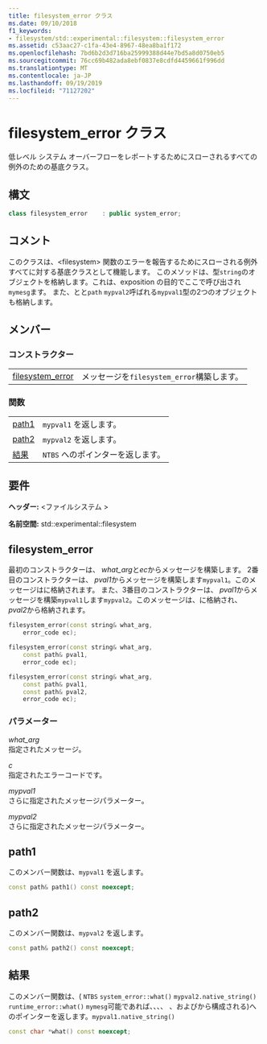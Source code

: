 ```yaml
---
title: filesystem_error クラス
ms.date: 09/10/2018
f1_keywords:
- filesystem/std::experimental::filesystem::filesystem_error
ms.assetid: c53aac27-c1fa-43e4-8967-48ea8ba1f172
ms.openlocfilehash: 7bd6b2d3d716ba25999388d44e7bd5a8d0750eb5
ms.sourcegitcommit: 76cc69b482ada8ebf0837e8cdfd4459661f996dd
ms.translationtype: MT
ms.contentlocale: ja-JP
ms.lasthandoff: 09/19/2019
ms.locfileid: "71127202"
---
```

# <a name="filesystem_error-class"></a>filesystem_error クラス

低レベル システム オーバーフローをレポートするためにスローされるすべての例外のための基底クラス。

## <a name="syntax"></a>構文

```cpp
class filesystem_error    : public system_error;
```

## <a name="remarks"></a>コメント

このクラスは、\<filesystem> 関数のエラーを報告するためにスローされる例外すべてに対する基底クラスとして機能します。 このメソッドは、型`string`のオブジェクトを格納します。これは、exposition の目的でここで呼び出され`mymesg`ます。 また、とと`path` `mypval2`呼ばれる`mypval1`型の2つのオブジェクトも格納します。

## <a name="members"></a>メンバー

### <a name="constructors"></a>コンストラクター

|||
|-|-|
|[filesystem_error](#filesystem_error)|メッセージを`filesystem_error`構築します。|

### <a name="functions"></a>関数

|||
|-|-|
|[path1](#path1)|`mypval1` を返します。|
|[path2](#path2)|`mypval2` を返します。|
|[結果](#what)|`NTBS` へのポインターを返します。|

## <a name="requirements"></a>要件

**ヘッダー:** \<ファイルシステム >

**名前空間:** std::experimental::filesystem

## <a name="filesystem_error"></a>filesystem_error

最初のコンストラクターは、 *what_arg*と*ec*からメッセージを構築します。 2番目のコンストラクターは、 *pval1*からメッセージを構築します`mypval1`。このメッセージはに格納されます。 また、3番目のコンストラクターは、 *pval1*からメッセージを構築`mypval1`します`mypval2`。このメッセージは、に格納され、 *pval2*から格納されます。

```cpp
filesystem_error(const string& what_arg,
    error_code ec);

filesystem_error(const string& what_arg,
    const path& pval1,
    error_code ec);

filesystem_error(const string& what_arg,
    const path& pval1,
    const path& pval2,
    error_code ec);
```

### <a name="parameters"></a>パラメーター

*what_arg*\
指定されたメッセージ。

*c*\
指定されたエラーコードです。

*mypval1*\
さらに指定されたメッセージパラメーター。

*mypval2*\
さらに指定されたメッセージパラメーター。

## <a name="path1"></a>path1

このメンバー関数は、`mypval1` を返します。

```cpp
const path& path1() const noexcept;
```

## <a name="path2"></a>path2

このメンバー関数は、`mypval2` を返します。

```cpp
const path& path2() const noexcept;
```

## <a name="what"></a>結果

このメンバー関数は、( `NTBS` `system_error::what()` `mypval2.native_string()` `runtime_error::what()` `mymesg`可能であれば、、、、 、およびから構成される)へのポインターを返します。`mypval1.native_string()`

```cpp
const char *what() const noexcept;
```
